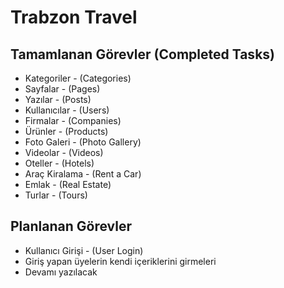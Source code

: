 # Trabzon Travel

## Tamamlanan Görevler (Completed Tasks)

* Kategoriler 	- (Categories)
* Sayfalar 		- (Pages)
* Yazılar 		- (Posts)
* Kullanıcılar 	- (Users)
* Firmalar 		- (Companies)
* Ürünler 		- (Products)
* Foto Galeri 	- (Photo Gallery)
* Videolar 		- (Videos)
* Oteller 		- (Hotels)
* Araç Kiralama - (Rent a Car)
* Emlak 		- (Real Estate)
* Turlar 		- (Tours)

## Planlanan Görevler 

* Kullanıcı Girişi - (User Login)
* Giriş yapan üyelerin kendi içeriklerini girmeleri
* Devamı yazılacak